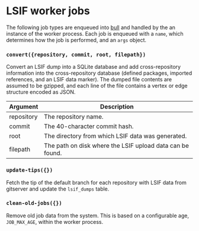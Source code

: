 # LSIF worker jobs

The following job types are enqueued into [bull](https://github.com/OptimalBits/bull) and handled by the an instance of the worker process. Each job is enqueued with a `name`, which determines how the job is performed, and an `args` object.

### `convert({repository, commit, root, filepath})`

Convert an LSIF dump into a SQLite database and add cross-repository information into the cross-repository database (defined packages, imported references, and an LSIF data marker). The dumped file contents are assumed to be gzipped, and each line of the file contains a vertex or edge structure encoded as JSON.

| Argument   | Description                                               |
| ---------- | --------------------------------------------------------- |
| repository | The repository name.                                      |
| commit     | The 40-character commit hash.                             |
| root       | The directory from which LSIF data was generated.         |
| filepath   | The path on disk where the LSIF upload data can be found. |

### `update-tips({})`

Fetch the tip of the default branch for each repository with LSIF data from gitserver and update the `lsif_dumps` table.

### `clean-old-jobs({})`

Remove old job data from the system. This is based on a configurable age, `JOB_MAX_AGE`, within the worker process.
